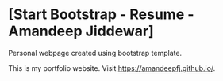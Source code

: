 # [Start Bootstrap - Resume - Amandeep Jiddewar]
Personal webpage created using bootstrap template.

This is my portfolio website. Visit https://amandeepfj.github.io/.